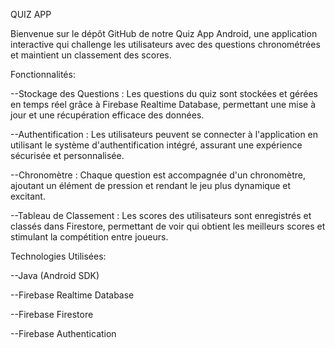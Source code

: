QUIZ APP

Bienvenue sur le dépôt GitHub de notre Quiz App Android, une application interactive qui challenge les utilisateurs avec des questions chronométrées et maintient un classement des scores.

Fonctionnalités:

--Stockage des Questions : Les questions du quiz sont stockées et gérées en temps réel grâce à Firebase Realtime Database, permettant une mise à jour et une récupération efficace des données.

--Authentification : Les utilisateurs peuvent se connecter à l'application en utilisant le système d'authentification intégré, assurant une expérience sécurisée et personnalisée.

--Chronomètre : Chaque question est accompagnée d'un chronomètre, ajoutant un élément de pression et rendant le jeu plus dynamique et excitant.

--Tableau de Classement : Les scores des utilisateurs sont enregistrés et classés dans Firestore, permettant de voir qui obtient les meilleurs scores et stimulant la compétition entre joueurs.

Technologies Utilisées:

--Java (Android SDK)

--Firebase Realtime Database

--Firebase Firestore

--Firebase Authentication
